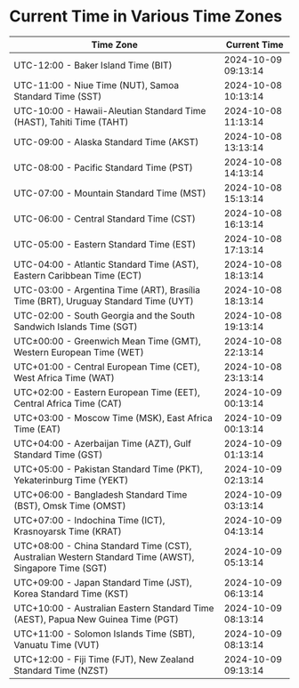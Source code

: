 # Current Time in Various Time Zones

| Time Zone | Current Time |
|-----------|--------------|
| UTC-12:00 - Baker Island Time (BIT) | 2024-10-09 09:13:14 |
| UTC-11:00 - Niue Time (NUT), Samoa Standard Time (SST) | 2024-10-08 10:13:14 |
| UTC-10:00 - Hawaii-Aleutian Standard Time (HAST), Tahiti Time (TAHT) | 2024-10-08 11:13:14 |
| UTC-09:00 - Alaska Standard Time (AKST) | 2024-10-08 13:13:14 |
| UTC-08:00 - Pacific Standard Time (PST) | 2024-10-08 14:13:14 |
| UTC-07:00 - Mountain Standard Time (MST) | 2024-10-08 15:13:14 |
| UTC-06:00 - Central Standard Time (CST) | 2024-10-08 16:13:14 |
| UTC-05:00 - Eastern Standard Time (EST) | 2024-10-08 17:13:14 |
| UTC-04:00 - Atlantic Standard Time (AST), Eastern Caribbean Time (ECT) | 2024-10-08 18:13:14 |
| UTC-03:00 - Argentina Time (ART), Brasília Time (BRT), Uruguay Standard Time (UYT) | 2024-10-08 18:13:14 |
| UTC-02:00 - South Georgia and the South Sandwich Islands Time (SGT) | 2024-10-08 19:13:14 |
| UTC±00:00 - Greenwich Mean Time (GMT), Western European Time (WET) | 2024-10-08 22:13:14 |
| UTC+01:00 - Central European Time (CET), West Africa Time (WAT) | 2024-10-08 23:13:14 |
| UTC+02:00 - Eastern European Time (EET), Central Africa Time (CAT) | 2024-10-09 00:13:14 |
| UTC+03:00 - Moscow Time (MSK), East Africa Time (EAT) | 2024-10-09 00:13:14 |
| UTC+04:00 - Azerbaijan Time (AZT), Gulf Standard Time (GST) | 2024-10-09 01:13:14 |
| UTC+05:00 - Pakistan Standard Time (PKT), Yekaterinburg Time (YEKT) | 2024-10-09 02:13:14 |
| UTC+06:00 - Bangladesh Standard Time (BST), Omsk Time (OMST) | 2024-10-09 03:13:14 |
| UTC+07:00 - Indochina Time (ICT), Krasnoyarsk Time (KRAT) | 2024-10-09 04:13:14 |
| UTC+08:00 - China Standard Time (CST), Australian Western Standard Time (AWST), Singapore Time (SGT) | 2024-10-09 05:13:14 |
| UTC+09:00 - Japan Standard Time (JST), Korea Standard Time (KST) | 2024-10-09 06:13:14 |
| UTC+10:00 - Australian Eastern Standard Time (AEST), Papua New Guinea Time (PGT) | 2024-10-09 08:13:14 |
| UTC+11:00 - Solomon Islands Time (SBT), Vanuatu Time (VUT) | 2024-10-09 08:13:14 |
| UTC+12:00 - Fiji Time (FJT), New Zealand Standard Time (NZST) | 2024-10-09 09:13:14 |
